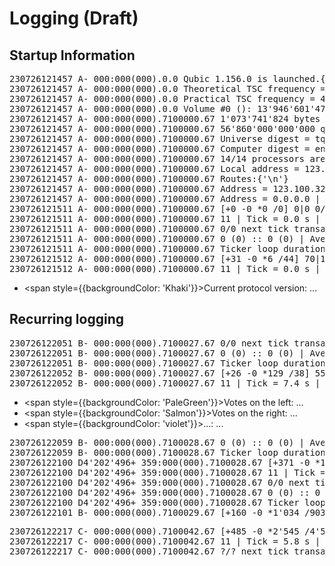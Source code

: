 # Logging (Draft)

## Startup Information

<pre>
230726121457 A- 000:000(000).0.0 <span style={{backgroundColor: 'Khaki'}}>Qubic 1.156.0</span> is launched.{'\n'}
230726121457 A- 000:000(000).0.0 Theoretical TSC frequency = n/a.{'\n'}
230726121457 A- 000:000(000).0.0 Practical TSC frequency = 4'192'091'411 Hz.{'\n'}
230726121457 A- 000:000(000).0.0 Volume #0 (): 13'946'601'472 / 21'464'301'568 free bytes | Read-Write.{'\n'}
230726121457 A- 000:000(000).7100000.67 1'073'741'824 bytes of the spectrum data are hashed (3'765'499 microseconds).{'\n'}
230726121457 A- 000:000(000).7100000.67 56'860'000'000'000 qus in 2'722 entities (digest = rcughairuagqwfyzgqfubfqrzvceutzjufgcdveznakqwvumjczgehdboupo).{'\n'}
230726121457 A- 000:000(000).7100000.67 Universe digest = tqoshbcixaychhxgzykrrdnhdoragtqjjrrgwvwadfghzsgyfkdtdnzfwjnk.{'\n'}
230726121457 A- 000:000(000).7100000.67 Computer digest = enqmdlcdojeyxbonwdxlkzzchsubzivlqrkbnoxbwbkkcrbnbvrjbopfkrka.{'\n'}
230726121457 A- 000:000(000).7100000.67 14/14 processors are being used.{'\n'}
230726121457 A- 000:000(000).7100000.67 Local address = 123.100.321.100:21841.{'\n'}
230726121457 A- 000:000(000).7100000.67 Routes:{'\n'}
230726121457 A- 000:000(000).7100000.67 Address = 123.100.321.50 | mask = 255.255.255.192 | gateway = 0.0.0.0.{'\n'}
230726121457 A- 000:000(000).7100000.67 Address = 0.0.0.0 | mask = 0.0.0.0 | gateway = 123.100.321.55.{'\n'}
230726121511 A- 000:000(000).7100000.67 [+0 -0 *0 /0] 0|0 0/22 Dynamic (+0 -0 ...0).{'\n'}
230726121511 A- 000:000(000).7100000.67 11 | Tick = 0.0 s | Indices = ?.{'\n'}
230726121511 A- 000:000(000).7100000.67 0/0 next tick transactions are known. 0 pending transactions.{'\n'}
230726121511 A- 000:000(000).7100000.67 0 (0) :: 0 (0) | Average processing time = ? microseconds.{'\n'}
230726121511 A- 000:000(000).7100000.67 Ticker loop duration = 0 microseconds. Latest created tick = 0.{'\n'}
230726121512 A- 000:000(000).7100000.67 [+31 -0 *6 /44] 70|14 11/28 Dynamic (+2'108 -2'336 ...0).{'\n'}
230726121512 A- 000:000(000).7100000.67 11 | Tick = 0.0 s | Indices = ?.{'\n'}
</pre>

- <span style={{backgroundColor: 'Khaki'}}>Current protocol version</span>: ...

## Recurring logging

<pre>
230726122051 B- <span style={{backgroundColor: 'PaleGreen'}}>000</span>:<span style={{backgroundColor: 'Salmon'}}>000</span>(<span style={{backgroundColor: 'violet'}}>000</span>).7100027.67 0/0 next tick transactions are known. 59 pending transactions.{'\n'}
230726122051 B- 000:000(000).7100027.67 0 (0) :: 0 (0) | Average processing time = 87 microseconds.{'\n'}
230726122051 B- 000:000(000).7100027.67 Ticker loop duration = 4 microseconds. Latest created tick = 7'100'026.{'\n'}
230726122052 B- 000:000(000).7100027.67 [+26 -0 *129 /38] 55|29 30/39 Dynamic (+44'252 -145'608 ...129'180).{'\n'}
230726122052 B- 000:000(000).7100027.67 11 | Tick = 7.4 s | Indices = AX[in 24 ticks]+BS[45]+DE[83].{'\n'}
</pre>

- <span style={{backgroundColor: 'PaleGreen'}}>Votes on the left: </span> ...
- <span style={{backgroundColor: 'Salmon'}}>Votes on the right: </span> ...
- <span style={{backgroundColor: 'violet'}}>...: </span> ...

<pre>
230726122059 B- 000:000(000).7100028.67 0 (0) :: 0 (0) | Average processing time = 85 microseconds.{'\n'}
230726122059 B- 000:000(000).7100028.67 Ticker loop duration = 4 microseconds. Latest created tick = 7'100'027.{'\n'}
230726122100 D4'202'496+ 359:000(000).7100028.67 [+371 -0 *1'071 /3'443] 51|33 30/39 Dynamic (+491'316 -644'428 ...398'808).{'\n'}
230726122100 D4'202'496+ 359:000(000).7100028.67 11 | Tick = 7.4 s | Indices = AX[in 23 ticks]+BS[44]+DE[82].{'\n'}
230726122100 D4'202'496+ 359:000(000).7100028.67 0/0 next tick transactions are known. 61 pending transactions.{'\n'}
230726122100 D4'202'496+ 359:000(000).7100028.67 0 (0) :: 0 (0) | Average processing time = 84 microseconds.{'\n'}
230726122100 D4'202'496+ 359:000(000).7100028.67 Ticker loop duration = 9 microseconds. Latest created tick = 7'100'028.{'\n'}
230726122101 B- 000:000(000).7100029.67 [+160 -0 *1'034 /903] 50|34 30/39 Dynamic (+392'912 -480'164 ...216'164).{'\n'}
</pre>

<pre>
230726122217 C- 000:000(000).7100042.67 [+485 -0 *2'545 /4'519] 46|38 30/38 Dynamic (+1'033'796 -1'309'196 ...246'604).{'\n'}
230726122217 C- 000:000(000).7100042.67 11 | Tick = 5.8 s | Indices = AX[in 9 ticks].{'\n'}
230726122217 C- 000:000(000).7100042.67 ?/? next tick transactions are known. (23.07.26 12:22:13.) 38 pending transactions.{'\n'}
</pre>